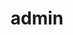---
layout: home

title: admin
titleTemplate: 一个Vue3中后台前端框架

hero:
  name: 前端框架
  text: 一个Vue3中后台前端框架
  tagline: 技术规范
  image:
    src: /logo.png
    alt: Admin
  actions:
    - theme: brand
      text: 开始
      link: /guid/

features:
  - icon: 💡
    title: Vue3后台基础框架
    details: 基于vite打包和TypeScript开发
  - icon: 📦
    title: 仅供学习使用
    details: 倾向于Vue3的学习
  - icon: 🛠️
    title: 按需引入
    details: 直接支持按需引入无需配置任何插件。
---